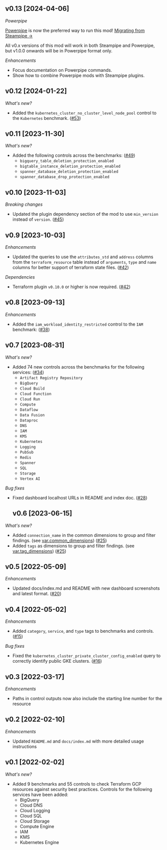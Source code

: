 ## v0.13 [2024-04-06]

_Powerpipe_

[Powerpipe](https://powerpipe.io) is now the preferred way to run this mod!  [Migrating from Steampipe →](https://powerpipe.io/blog/migrating-from-steampipe)

All v0.x versions of this mod will work in both Steampipe and Powerpipe, but v1.0.0 onwards will be in Powerpipe format only.

_Enhancements_

- Focus documentation on Powerpipe commands.
- Show how to combine Powerpipe mods with Steampipe plugins.

## v0.12 [2024-01-22]

_What's new?_

- Added the `kubernetes_cluster_no_cluster_level_node_pool` control to the `Kubernetes` benchmark. ([#53](https://github.com/turbot/steampipe-mod-terraform-gcp-compliance/pull/53))

## v0.11 [2023-11-30]

_What's new?_

- Added the following controls across the benchmarks: ([#49](https://github.com/turbot/steampipe-mod-terraform-gcp-compliance/pull/49))
  - `bigquery_table_deletion_protection_enabled`
  - `bigtable_instance_deletion_protection_enabled`
  - `spanner_database_deletion_protection_enabled`
  - `spanner_database_drop_protection_enabled`

## v0.10 [2023-11-03]

_Breaking changes_

- Updated the plugin dependency section of the mod to use `min_version` instead of `version`. ([#45](https://github.com/turbot/steampipe-mod-terraform-gcp-compliance/pull/45))

## v0.9 [2023-10-03]

_Enhancements_

- Updated the queries to use the `attributes_std` and `address` columns from the `terraform_resource` table instead of `arguments`, `type` and `name` columns for better support of terraform state files. ([#42](https://github.com/turbot/steampipe-mod-terraform-gcp-compliance/pull/42))

_Dependencies_

- Terraform plugin `v0.10.0` or higher is now required. ([#42](https://github.com/turbot/steampipe-mod-terraform-gcp-compliance/pull/42))

## v0.8 [2023-09-13]

_Enhancements_

- Added the `iam_workload_identity_restricted` control to the `IAM` benchmark: ([#38](https://github.com/turbot/steampipe-mod-terraform-gcp-compliance/pull/38))

## v0.7 [2023-08-31]

_What's new?_

- Added 74 new controls across the benchmarks for the following services: ([#34](https://github.com/turbot/steampipe-mod-terraform-gcp-compliance/pull/34))
  - `Artifact Registry Repository`
  - `BigQuery`
  - `Cloud Build`
  - `Cloud Function`
  - `Cloud Run`
  - `Compute`
  - `Dataflow`
  - `Data Fusion`
  - `Dataproc`
  - `DNS`
  - `IAM`
  - `KMS`
  - `Kubernetes`
  - `Logging`
  - `PubSub`
  - `Redis`
  - `Spanner`
  - `SQL`
  - `Storage`
  - `Vertex AI`

_Bug fixes_

- Fixed dashboard localhost URLs in README and index doc. ([#28](https://github.com/turbot/steampipe-mod-terraform-gcp-compliance/pull/28))

  ## v0.6 [2023-06-15]

_What's new?_

- Added `connection_name` in the common dimensions to group and filter findings. (see [var.common_dimensions](https://hub.steampipe.io/mods/turbot/terraform_gcp_compliance/variables)) ([#25](https://github.com/turbot/steampipe-mod-terraform-gcp-compliance/pull/25))
- Added `tags` as dimensions to group and filter findings. (see [var.tag_dimensions](https://hub.steampipe.io/mods/turbot/terraform_gcp_compliance/variables)) ([#25](https://github.com/turbot/steampipe-mod-terraform-gcp-compliance/pull/25))

## v0.5 [2022-05-09]

_Enhancements_

- Updated docs/index.md and README with new dashboard screenshots and latest format. ([#20](https://github.com/turbot/steampipe-mod-terraform-gcp-compliance/pull/20))

## v0.4 [2022-05-02]

_Enhancements_

- Added `category`, `service`, and `type` tags to benchmarks and controls. ([#15](https://github.com/turbot/steampipe-mod-terraform-gcp-compliance/pull/15))

_Bug fixes_

- Fixed the `kubernetes_cluster_private_cluster_config_enabled` query to correctly identify public GKE clusters. ([#16](https://github.com/turbot/steampipe-mod-terraform-gcp-compliance/pull/16))

## v0.3 [2022-03-17]

_Enhancements_

- Paths in control outputs now also include the starting line number for the resource

## v0.2 [2022-02-10]

_Enhancements_

- Updated `README.md` and `docs/index.md` with more detailed usage instructions

## v0.1 [2022-02-02]

_What's new?_

- Added 9 benchmarks and 55 controls to check Terraform GCP resources against security best practices. Controls for the following services have been added:
  - BigQuery
  - Cloud DNS
  - Cloud Logging
  - Cloud SQL
  - Cloud Storage
  - Compute Engine
  - IAM
  - KMS
  - Kubernetes Engine
